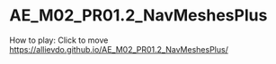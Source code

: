 # AE_M02_PR01.2_NavMeshesPlus
 How to play: Click to move
https://allievdo.github.io/AE_M02_PR01.2_NavMeshesPlus/
